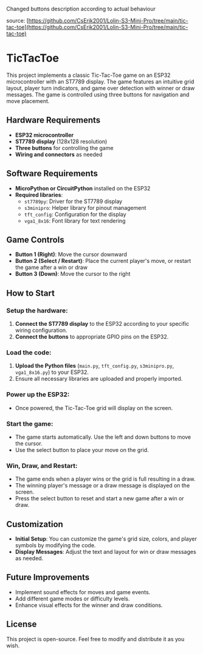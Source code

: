 Changed buttons description according to actual behaviour

source: [https://github.com/CsErik2001/Lolin-S3-Mini-Pro/tree/main/tic-tac-toe](https://github.com/CsErik2001/Lolin-S3-Mini-Pro/tree/main/tic-tac-toe)

# TicTacToe

This project implements a classic Tic-Tac-Toe game on an ESP32 microcontroller with an ST7789 display. The game features an intuitive grid layout, player turn indicators, and game over detection with winner or draw messages. The game is controlled using three buttons for navigation and move placement.

## Hardware Requirements

- **ESP32 microcontroller**
- **ST7789 display** (128x128 resolution)
- **Three buttons** for controlling the game
- **Wiring and connectors** as needed

## Software Requirements

- **MicroPython or CircuitPython** installed on the ESP32
- **Required libraries**:
  - `st7789py`: Driver for the ST7789 display
  - `s3minipro`: Helper library for pinout management
  - `tft_config`: Configuration for the display
  - `vga1_8x16`: Font library for text rendering

## Game Controls

- **Button 1 (Right)**: Move the cursor downward
- **Button 2 (Select / Restart)**: Place the current player's move, or restart the game after a win or draw
- **Button 3 (Down)**: Move the cursor to the right

## How to Start

### Setup the hardware:

1. **Connect the ST7789 display** to the ESP32 according to your specific wiring configuration.
2. **Connect the buttons** to appropriate GPIO pins on the ESP32.

### Load the code:

1. **Upload the Python files** (`main.py`, `tft_config.py`, `s3minipro.py`, `vga1_8x16.py`) to your ESP32.
2. Ensure all necessary libraries are uploaded and properly imported.

### Power up the ESP32:

- Once powered, the Tic-Tac-Toe grid will display on the screen.

### Start the game:

- The game starts automatically. Use the left and down buttons to move the cursor.
- Use the select button to place your move on the grid.

### Win, Draw, and Restart:

- The game ends when a player wins or the grid is full resulting in a draw.
- The winning player's message or a draw message is displayed on the screen.
- Press the select button to reset and start a new game after a win or draw.

## Customization

- **Initial Setup**: You can customize the game's grid size, colors, and player symbols by modifying the code.
- **Display Messages**: Adjust the text and layout for win or draw messages as needed.

## Future Improvements

- Implement sound effects for moves and game events.
- Add different game modes or difficulty levels.
- Enhance visual effects for the winner and draw conditions.

## License

This project is open-source. Feel free to modify and distribute it as you wish.
